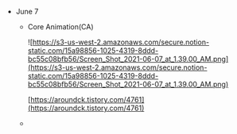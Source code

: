 - June 7
    - Core Animation(CA)

        ![https://s3-us-west-2.amazonaws.com/secure.notion-static.com/15a98856-1025-4319-8ddd-bc55c08bfb56/Screen_Shot_2021-06-07_at_1.39.00_AM.png](https://s3-us-west-2.amazonaws.com/secure.notion-static.com/15a98856-1025-4319-8ddd-bc55c08bfb56/Screen_Shot_2021-06-07_at_1.39.00_AM.png)

        [https://aroundck.tistory.com/4761](https://aroundck.tistory.com/4761)

    -
